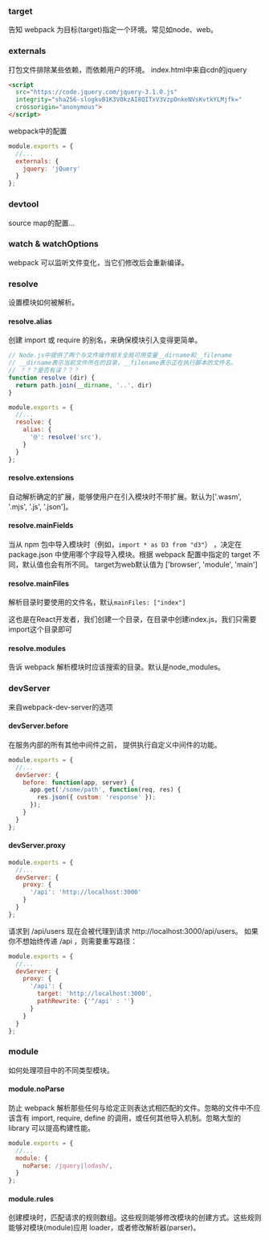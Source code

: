 





### target

告知 webpack 为目标(target)指定一个环境。常见如node、web。

### externals

打包文件排除某些依赖，而依赖用户的环境。
index.html中来自cdn的jquery
```html
<script
  src="https://code.jquery.com/jquery-3.1.0.js"
  integrity="sha256-slogkvB1K3VOkzAI8QITxV3VzpOnkeNVsKvtkYLMjfk="
  crossorigin="anonymous">
</script>
```
webpack中的配置
```js
module.exports = {
  //...
  externals: {
    jquery: 'jQuery'
  }
};
```

### devtool
source map的配置...

### watch & watchOptions
webpack 可以监听文件变化，当它们修改后会重新编译。

### resolve

设置模块如何被解析。
#### resolve.alias 

创建 import 或 require 的别名，来确保模块引入变得更简单。
```js
// Node.js中提供了两个与文件操作相关全局可用变量__dirname和__filename
// __dirname表示当前文件所在的目录，__filename表示正在执行脚本的文件名。
// ？？？是否有误？？？
function resolve (dir) {
  return path.join(__dirname, '..', dir)
}

module.exports = {
  //...
  resolve: {
    alias: {
      '@': resolve('src'),
    }
  }
};
```
#### resolve.extensions
自动解析确定的扩展，能够使用户在引入模块时不带扩展。默认为['.wasm', '.mjs', '.js', '.json']。

#### resolve.mainFields
 当从 npm 包中导入模块时（例如，`import * as D3 from "d3"`） ，决定在 package.json 中使用哪个字段导入模块。根据 webpack 配置中指定的 target 不同，默认值也会有所不同。
target为web默认值为 ['browser', 'module', 'main']

#### resolve.mainFiles
解析目录时要使用的文件名，默认`mainFiles: ["index"]`

这也是在React开发者，我们创建一个目录，在目录中创建index.js，我们只需要import这个目录即可

#### resolve.modules

告诉 webpack 解析模块时应该搜索的目录。默认是node_modules。

### devServer

来自webpack-dev-server的选项

#### devServer.before
在服务内部的所有其他中间件之前， 提供执行自定义中间件的功能。
```js
module.exports = {
  //...
  devServer: {
    before: function(app, server) {
      app.get('/some/path', function(req, res) {
        res.json({ custom: 'response' });
      });
    }
  }
};
```
#### devServer.proxy
``` js
module.exports = {
  //...
  devServer: {
    proxy: {
      '/api': 'http://localhost:3000'
    }
  }
};
```
请求到 /api/users 现在会被代理到请求 http://localhost:3000/api/users。
如果你不想始终传递 /api ，则需要重写路径：

```js
module.exports = {
  //...
  devServer: {
    proxy: {
      '/api': {
        target: 'http://localhost:3000',
        pathRewrite: {'^/api' : ''}
      }
    }
  }
};
```
### module

如何处理项目中的不同类型模块。
#### module.noParse
防止 webpack 解析那些任何与给定正则表达式相匹配的文件。忽略的文件中不应该含有 import, require, define 的调用，或任何其他导入机制。忽略大型的 library 可以提高构建性能。
```js
module.exports = {
  //...
  module: {
    noParse: /jquery|lodash/,
  }
};
```
#### module.rules
创建模块时，匹配请求的规则数组。这些规则能够修改模块的创建方式。这些规则能够对模块(module)应用 loader，或者修改解析器(parser)。
